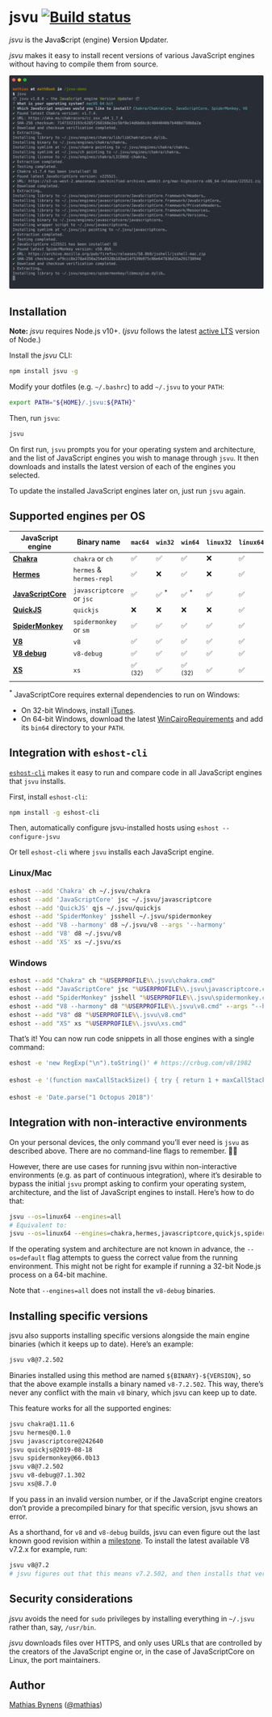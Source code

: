 # jsvu [![Build status](https://travis-ci.org/GoogleChromeLabs/jsvu.svg?branch=master)](https://travis-ci.org/GoogleChromeLabs/jsvu)

_jsvu_ is the <b>J</b>ava<b>S</b>cript (engine) <b>V</b>ersion <b>U</b>pdater.

_jsvu_ makes it easy to install recent versions of various JavaScript engines without having to compile them from source.

[![](screenshot.svg)](https://asciinema.org/a/rfS1M5ynKm1hGaBqJYJj0mGCi)

## Installation

**Note:** _jsvu_ requires Node.js v10+. (_jsvu_ follows the latest [active LTS](https://github.com/nodejs/Release#release-schedule) version of Node.)

Install the _jsvu_ CLI:

```sh
npm install jsvu -g
```

Modify your dotfiles (e.g. `~/.bashrc`) to add `~/.jsvu` to your `PATH`:

```sh
export PATH="${HOME}/.jsvu:${PATH}"
```

Then, run `jsvu`:

```sh
jsvu
```

On first run, `jsvu` prompts you for your operating system and architecture, and the list of JavaScript engines you wish to manage through `jsvu`. It then downloads and installs the latest version of each of the engines you selected.

To update the installed JavaScript engines later on, just run `jsvu` again.

## Supported engines per OS

| JavaScript engine         | Binary name               | `mac64`            | `win32`          | `win64`            | `linux32` | `linux64` |
| ------------------------- | ------------------------- | ------------------ | ---------------- | ------------------ | --------- | --------- |
| [**Chakra**][ch]          | `chakra` or `ch`          | ✅                 | ✅               | ✅                 | ❌        | ✅        |
| [**Hermes**][hermes]      | `hermes` & `hermes-repl`  | ✅                 | ❌               | ✅                 | ❌        | ✅        |
| [**JavaScriptCore**][jsc] | `javascriptcore` or `jsc` | ✅                 | ✅ <sup>\*</sup> | ✅ <sup>\*</sup>   | ✅        | ✅        |
| [**QuickJS**][quickjs]    | `quickjs`                 | ❌                 | ❌               | ❌                 | ❌        | ✅        |
| [**SpiderMonkey**][sm]    | `spidermonkey` or `sm`    | ✅                 | ✅               | ✅                 | ✅        | ✅        |
| [**V8**][v8]              | `v8`                      | ✅                 | ✅               | ✅                 | ✅        | ✅        |
| [**V8 debug**][v8]        | `v8-debug`                | ✅                 | ✅               | ✅                 | ✅        | ✅        |
| [**XS**][xs]              | `xs`                      | ✅ <sup>(32)</sup> | ✅               | ✅ <sup>(32)</sup> | ✅        | ✅        |

<sup>\*</sup> JavaScriptCore requires external dependencies to run on Windows:
- On 32-bit Windows, install [iTunes](https://www.apple.com/itunes/download/).
- On 64-bit Windows, download the latest [WinCairoRequirements](https://github.com/WebKitForWindows/WinCairoRequirements/releases) and add its `bin64` directory to your `PATH`.

[ch]: https://github.com/Microsoft/ChakraCore/issues/2278#issuecomment-277301120
[hermes]: https://github.com/facebook/hermes/issues/17
[jsc]: https://bugs.webkit.org/show_bug.cgi?id=179945
[quickjs]: https://github.com/GoogleChromeLabs/jsvu/issues/73
[sm]: https://bugzilla.mozilla.org/show_bug.cgi?id=1336514
[v8]: https://bugs.chromium.org/p/chromium/issues/detail?id=936383
[xs]: https://github.com/Moddable-OpenSource/moddable-xst

## Integration with `eshost-cli`

[`eshost-cli`](https://github.com/bterlson/eshost-cli) makes it easy to run and compare code in all JavaScript engines that `jsvu` installs.

First, install `eshost-cli`:

```sh
npm install -g eshost-cli
```

Then, automatically configure jsvu-installed hosts using `eshost --configure-jsvu`

Or tell `eshost-cli` where `jsvu` installs each JavaScript engine.

### Linux/Mac

```sh
eshost --add 'Chakra' ch ~/.jsvu/chakra
eshost --add 'JavaScriptCore' jsc ~/.jsvu/javascriptcore
eshost --add 'QuickJS' qjs ~/.jsvu/quickjs
eshost --add 'SpiderMonkey' jsshell ~/.jsvu/spidermonkey
eshost --add 'V8 --harmony' d8 ~/.jsvu/v8 --args '--harmony'
eshost --add 'V8' d8 ~/.jsvu/v8
eshost --add 'XS' xs ~/.jsvu/xs
```

### Windows

```bat
eshost --add "Chakra" ch "%USERPROFILE%\.jsvu\chakra.cmd"
eshost --add "JavaScriptCore" jsc "%USERPROFILE%\.jsvu\javascriptcore.cmd"
eshost --add "SpiderMonkey" jsshell "%USERPROFILE%\.jsvu\spidermonkey.cmd"
eshost --add "V8 --harmony" d8 "%USERPROFILE%\.jsvu\v8.cmd" --args "--harmony"
eshost --add "V8" d8 "%USERPROFILE%\.jsvu\v8.cmd"
eshost --add "XS" xs "%USERPROFILE%\.jsvu\xs.cmd"
```

That’s it! You can now run code snippets in all those engines with a single command:

```sh
eshost -e 'new RegExp("\n").toString()' # https://crbug.com/v8/1982

eshost -e '(function maxCallStackSize() { try { return 1 + maxCallStackSize(); } catch (_) { return 1; }}())'

eshost -e 'Date.parse("1 Octopus 2018")'
```

## Integration with non-interactive environments

On your personal devices, the only command you’ll ever need is `jsvu` as described above. There are no command-line flags to remember. 👋🏻

However, there are use cases for running jsvu within non-interactive environments (e.g. as part of continuous integration), where it’s desirable to bypass the initial `jsvu` prompt asking to confirm your operating system, architecture, and the list of JavaScript engines to install. Here’s how to do that:

```sh
jsvu --os=linux64 --engines=all
# Equivalent to:
jsvu --os=linux64 --engines=chakra,hermes,javascriptcore,quickjs,spidermonkey,v8,xs
```

If the operating system and architecture are not known in advance, the `--os=default` flag attempts to guess the correct value from the running environment. This might not be right for example if running a 32-bit Node.js process on a 64-bit machine.

Note that `--engines=all` does not install the `v8-debug` binaries.

## Installing specific versions

jsvu also supports installing specific versions alongside the main engine binaries (which it keeps up to date). Here’s an example:

```sh
jsvu v8@7.2.502
```

Binaries installed using this method are named `${BINARY}-${VERSION}`, so that the above example installs a binary named `v8-7.2.502`. This way, there’s never any conflict with the main `v8` binary, which jsvu can keep up to date.

This feature works for all the supported engines:

```sh
jsvu chakra@1.11.6
jsvu hermes@0.1.0
jsvu javascriptcore@242640
jsvu quickjs@2019-08-18
jsvu spidermonkey@66.0b13
jsvu v8@7.2.502
jsvu v8-debug@7.1.302
jsvu xs@8.7.0
```

If you pass in an invalid version number, or if the JavaScript engine creators don’t provide a precompiled binary for that specific version, jsvu shows an error.

As a shorthand, for `v8` and `v8-debug` builds, jsvu can even figure out the last known good revision within a [milestone](https://v8.dev/docs/version-numbers). To install the latest available V8 v7.2.x for example, run:

```sh
jsvu v8@7.2
# jsvu figures out that this means v7.2.502, and then installs that version.
```

## Security considerations

_jsvu_ avoids the need for `sudo` privileges by installing everything in `~/.jsvu` rather than, say, `/usr/bin`.

_jsvu_ downloads files over HTTPS, and only uses URLs that are controlled by the creators of the JavaScript engine or, in the case of JavaScriptCore on Linux, the port maintainers.

## Author

[Mathias Bynens](https://mathiasbynens.be/) ([@mathias](https://twitter.com/mathias))
